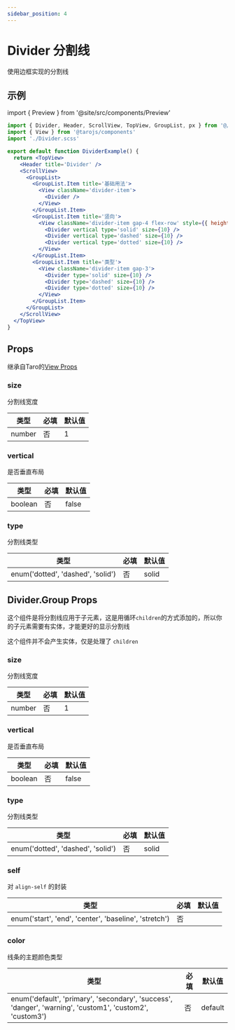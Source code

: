 ```yaml
---
sidebar_position: 4
---
```


# Divider 分割线

使用边框实现的分割线

## 示例

import { Preview } from '@site/src/components/Preview'

<Preview name='Divider' />

```jsx
import { Divider, Header, ScrollView, TopView, GroupList, px } from '@/duxuiExample'
import { View } from '@tarojs/components'
import './Divider.scss'

export default function DividerExample() {
  return <TopView>
    <Header title='Divider' />
    <ScrollView>
      <GroupList>
        <GroupList.Item title='基础用法'>
          <View className='divider-item'>
            <Divider />
          </View>
        </GroupList.Item>
        <GroupList.Item title='竖向'>
          <View className='divider-item gap-4 flex-row' style={{ height: px(200) }}>
            <Divider vertical type='solid' size={10} />
            <Divider vertical type='dashed' size={10} />
            <Divider vertical type='dotted' size={10} />
          </View>
        </GroupList.Item>
        <GroupList.Item title='类型'>
          <View className='divider-item gap-3'>
            <Divider type='solid' size={10} />
            <Divider type='dashed' size={10} />
            <Divider type='dotted' size={10} />
          </View>
        </GroupList.Item>
      </GroupList>
    </ScrollView>
  </TopView>
}
```

## Props

继承自Taro的[View Props](https://nervjs.github.io/taro-docs/docs/components/viewContainer/view#viewprops)

### size

分割线宽度

| 类型 | 必填 | 默认值 |
| ---- | -------- | ------- |
| number | 否 | 1 |

### vertical

是否垂直布局

| 类型 | 必填 | 默认值 |
| ---- | -------- | ------- |
| boolean | 否 | false |

### type

分割线类型

| 类型 | 必填 | 默认值 |
| ---- | -------- | ------- |
| enum('dotted', 'dashed', 'solid') | 否 | solid |

## Divider.Group Props

这个组件是将分割线应用于子元素，这是用循环`children`的方式添加的，所以你的子元素需要有实体，才能更好的显示分割线

这个组件并不会产生实体，仅是处理了 `children`

### size

分割线宽度

| 类型 | 必填 | 默认值 |
| ---- | -------- | ------- |
| number | 否 | 1 |

### vertical

是否垂直布局

| 类型 | 必填 | 默认值 |
| ---- | -------- | ------- |
| boolean | 否 | false |

### type

分割线类型

| 类型 | 必填 | 默认值 |
| ---- | -------- | ------- |
| enum('dotted', 'dashed', 'solid') | 否 | solid |

### self

对 `align-self` 的封装

| 类型 | 必填 | 默认值 |
| ---- | -------- | ------- |
| enum('start', 'end', 'center', 'baseline', 'stretch') | 否 |  |

### color

线条的主题颜色类型

| 类型 | 必填 | 默认值 |
| ---- | -------- | ------- |
| enum('default', 'primary', 'secondary', 'success', 'danger', 'warning', 'custom1', 'custom2', 'custom3') | 否 | default |
